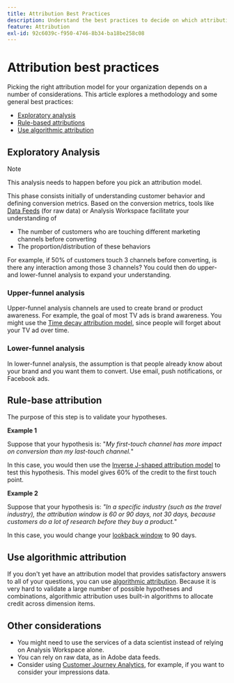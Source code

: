 ```yaml
---
title: Attribution Best Practices
description: Understand the best practices to decide on which attribution model to use.
feature: Attribution
exl-id: 92c6039c-f950-4746-8b34-ba18be258c08
---
```

# Attribution best practices

Picking the right attribution model for your organization depends on a number of considerations. This article explores a methodology and some general best practices:

* [Exploratory analysis](#exploratory-analysis)
* [Rule-based attributions](#rule-base-attribution)
* [Use algorithmic attribution](#use-algorithmic-attribution)

## Exploratory Analysis

>[!NOTE]
>This analysis needs to happen before you pick an attribution model.

This phase consists initially of understanding customer behavior and defining conversion metrics. Based on the conversion metrics, tools like [Data Feeds](https://experienceleague.adobe.com/en/docs/analytics/export/analytics-data-feed/data-feed-overview) (for raw data) or Analysis Workspace facilitate your understanding of

* The number of customers who are touching different marketing channels before converting
* The proportion/distribution of these behaviors 

For example, if 50% of customers touch 3 channels before converting, is there any interaction among those 3 channels?
You could then do upper- and lower-funnel analysis to expand your understanding. 

### Upper-funnel analysis

Upper-funnel analysis channels are used to create brand or product awareness. For example, the goal of most TV ads is brand awareness. You might use the [Time decay attribution model](/help/analysis-workspace/attribution/models.md), since people will forget about your TV ad over time.

### Lower-funnel analysis

In lower-funnel analysis, the assumption is that people already know about your brand and you want them to convert. Use email, push notifications, or Facebook ads.

## Rule-base attribution

The purpose of this step is to validate your hypotheses. 

**Example 1**

Suppose that your hypothesis is: "*My first-touch channel has more impact on conversion than my last-touch channel.*" 

In this case, you would then use the [Inverse J-shaped attribution model](/help/analysis-workspace/attribution/models.md) to test this hypothesis. This model gives 60% of the credit to the first touch point.

**Example 2** 

Suppose that your hypothesis is: *"In a specific industry (such as the travel industry), the attribution window is 60 or 90 days, not 30 days, because customers do a lot of research before they buy a product.*"

In this case, you would change your [lookback window](https://experienceleague.adobe.com/en/docs/analytics/analyze/analysis-workspace/attribution/models) to 90 days. 

## Use algorithmic attribution

If you don't yet have an attribution model that provides satisfactory answers to all of your questions, you can use [algorithmic attribution](/help/analysis-workspace/attribution/algorithmic.md). Because it is very hard to validate a large number of possible hypotheses and combinations, algorithmic attribution uses built-in algorithms to allocate credit across dimension items.

## Other considerations

* You might need to use the services of a data scientist instead of relying on Analysis Workspace alone.
* You can rely on raw data, as in Adobe data feeds.
* Consider using [Customer Journey Analytics](https://experienceleague.adobe.com/en/docs/analytics-platform/using/cja-overview/cja-b2c-overview/cja-overview), for example, if you want to consider your impressions data.
